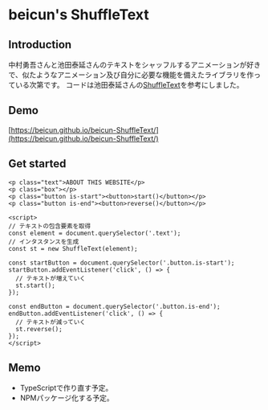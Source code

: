 # beicun's ShuffleText

## Introduction

中村勇吾さんと池田泰延さんのテキストをシャッフルするアニメーションが好きで、似たようなアニメーション及び自分に必要な機能を備えたライブラリを作っている次第です。
コードは池田泰延さんの[ShuffleText](https://github.com/ics-ikeda/shuffle-text)を参考にしました。

## Demo

[https://beicun.github.io/beicun-ShuffleText/](https://beicun.github.io/beicun-ShuffleText/)

## Get started

````
<p class="text">ABOUT THIS WEBSITE</p>
<p class="box"></p>
<p class="button is-start"><button>start()</button></p>
<p class="button is-end"><button>reverse()</button></p>

<script>
// テキストの包含要素を取得
const element = document.querySelector('.text');
// インタスタンスを生成
const st = new ShuffleText(element);

const startButton = document.querySelector('.button.is-start');
startButton.addEventListener('click', () => {
  // テキストが増えていく
  st.start();
});

const endButton = document.querySelector('.button.is-end');
endButton.addEventListener('click', () => {
  // テキストが減っていく
  st.reverse();
});
</script>
````

## Memo

- TypeScriptで作り直す予定。
- NPMパッケージ化する予定。
